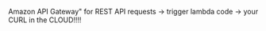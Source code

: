 Amazon API Gateway" for REST API requests -> trigger
        lambda code -> your CURL in the CLOUD!!!!
